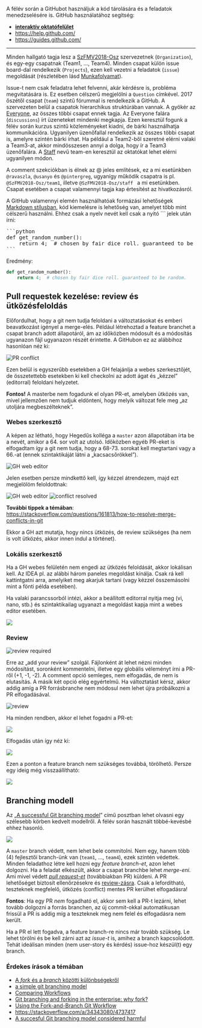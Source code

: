 A félév során a GitHubot használjuk a kód tárolására és a feladatok menedzselésére is.
GitHub használatához segítség:

- [**interaktív oktatófelület**](https://lab.github.com/)
- https://help.github.com/
- https://guides.github.com/

***

Minden hallgató tagja lesz a [SzFMV2018-Osz](https://github.com/SzFMV2018-Osz) szervezetnek (`Organization`), és egy-egy csapatnak (Team1, ..., Team4). Minden csapat külön issue board-dal rendelkezik (`Projects`), ezen kell vezetni a feladatok (`issue`) megoldását (részletében lásd [Munkafolyamat](https://github.com/SzFMV2018-Osz/documentation/Munkafolyamat)).

Issue-t nem csak feladatra lehet felvenni, akár kérdésre is, probléma megvitatására is. Ez esetben célszerű megjelölni a `Question` címkével. 2017 őszétől csapat (`team`) szintű fórummal is rendelkezik a GitHub. A szervezeten belül a csapatok hierarchikus struktúrában vannak. A gyökér az [Everyone](https://github.com/orgs/SzFMV2018-Osz/teams/everyone), az összes többi csapat ennek tagja. Az Everyone falára (`discussions`) írt üzeneteket mindenki megkapja. Ezen keresztül fogunk a félév során kurzus szintű közleményeket kiadni, de bárki használhatja kommunikációra. Ugyanilyen üzenőfallal rendelkezik az összes többi csapat is, amelyre szintén bárki írhat. Ha például a Team2-ből szeretné elérni valaki a Team3-at, akkor mindösszesen annyi a dolga, hogy ír a Team3 üzenőfalára. A [Staff](https://github.com/orgs/SzFMV2018-Osz/teams/staff) nevű team-en keresztül az oktatókat lehet elérni ugyanilyen módon.

A comment szekciókban is élnek az @ jeles említések, ez a mi esetünkben `@ravaszla`, `@usanyo` és `@pintergreg`, ugyanígy működik csapatra is pl. `@SzFMV2018-Osz/team1`, illetve `@SzFMV2018-Osz/staff ` a mi esetünkben. Csapat esetében a csapat valamennyi tagja kap értesítést az hivatkozásról.

A GitHub valamennyi elemén használhatóak formázási lehetőségek [Markdown stílusban](https://guides.github.com/features/mastering-markdown/), kód kiemelésre is lehetőség van, amelyet több mint célszerű használni. Ehhez csak a nyelv nevét kell csak a nyitó  ``` jelek után írni:

<pre>
```python
def get_random_number():
    return 4;  # chosen by fair dice roll. guaranteed to be random.
```
</pre>

Eredmény:

```python
def get_random_number():
    return 4;  # chosen by fair dice roll. guaranteed to be random.
```

## Pull requestek kezelése:  review és ütközésfeloldás

Előfordulhat, hogy a git nem tudja feloldani a változtatásokat és emberi beavatkozást igényel a merge-elés. Például létrehoztad a feature branchet a csapat branch adott állapotáról, ám az időközben módosult és a módosítás ugyanazon fájl ugyanazon részét érintette. A GitHubon ez az alábbihoz hasonlóan néz ki:

![PR conflict](https://raw.githubusercontent.com/SzFMV2018-Osz/documentation/master/conflict.png)

Ezen belül is egyszerűbb esetekben a GH felajánlja a webes szerkesztőjét, de összetettebb esetekben ki kell checkolni az adott ágat és „kézzel” (editorral) feloldani helyzetet.

**Fontos!** A masterbe nem fogadunk el olyan PR-et, amelyben ütközés van, mivel jellemzően nem tudjuk eldönteni, hogy melyik változat fele meg „az utoljára megbeszélteknek”.

### Webes szerkesztő

A képen az  létható, hogy Hegedűs kolléga a `master` azon állapotában írta be a nevét, amikor a 64. sor volt az utolsó. Időközben egyéb PR-eket is elfogadtam így a git nem tudja, hogy a 68-73. sorokat kell megtartani vagy a 66.-at (ennek szintaktikáját látni a „kacsacsőrökkel”).

![GH web editor](https://raw.githubusercontent.com/SzFMV2018-Osz/documentation/master/conflict_web_editor.png)

 Jelen esetben persze mindkettő kell, így kézzel átrendezem, majd ezt megjelölöm feloldottnak:

![GH web editor](https://raw.githubusercontent.com/SzFMV2018-Osz/documentation/master/conflict_web_editor2.png)
![conflict resolved](https://raw.githubusercontent.com/SzFMV2018-Osz/documentation/master/conflict_mark_resolved.png)

**További tippek a témában**: https://stackoverflow.com/questions/161813/how-to-resolve-merge-conflicts-in-git

Ekkor a GH azt mutatja, hogy nincs ütközés, de review szükséges (ha nem is volt ütközés, akkor innen indul a történet).

### Lokális szerkesztő

Ha a GH webes felületén nem engedi az ütközés feloldását, akkor lokálisan kell. Az IDEA pl. az alábbi három paneles megoldást kínálja. Csak rá kell kattintgatni arra, amelyiket meg akarjuk tartani (vagy kézzel összemásolni mint a fönti példa esetében). 

Ha valaki parancssorból intézi, akkor a beállított editorral nyitja meg (vi, nano, stb.) és szintaktikailag ugyanazt a megoldást kapja mint a webes editor esetében.

![](http://www.tilcode.com/wp-content/uploads/2015/09/intellij_merge_conflict_tool.png)

### Review

![review required](https://raw.githubusercontent.com/SzFMV2018-Osz/documentation/master/review_required.png)

Erre az „add your review” szolgál. Fájlonként át lehet nézni minden módosítást, soronként kommentelni, illetve egy globális véleményt írni a PR-ről (+1, -1, -2). A comment opció semleges, nem elfogadás, de nem is elutasítás. A másik két opció elég egyértelmű. Ha változtatást kérsz, akkor addig amíg a PR forrásbranche nem módosul nem lehet újra próbálkozni a PR elfogadásával.

![review](https://raw.githubusercontent.com/SzFMV2018-Osz/documentation/master/review_approved.png)

Ha minden rendben, akkor el lehet fogadni a PR-et:

![](https://raw.githubusercontent.com/SzFMV2018-Osz/documentation/master/mergable.png)

Elfogadás után így néz ki:

![](https://raw.githubusercontent.com/SzFMV2018-Osz/documentation/master/merged.png)

Ezen a ponton a feature branch nem szükséges továbbá, törölhető. Persze egy ideig még visszaállítható:

![](https://raw.githubusercontent.com/SzFMV2018-Osz/documentation/master/restore_branch.png)



## Branching modell

Az „[A successful Git branching model](http://nvie.com/posts/a-successful-git-branching-model/)” című posztban lehet olvasni egy szélesebb körben kedvelt modellről. A félév során használt többé-kevésbé ehhez hasonló.

![](https://raw.githubusercontent.com/SzFMV2018-Osz/documentation/master/branching.png)

A `master` branch védett, nem lehet bele commitolni. Nem egy, hanem több (4) fejlesztői branch-ünk van (`team1`, ..., `team4`), ezek szintén védettek. Minden feladathoz létre kell hozni egy *feature branch-et*, azon lehet dolgozni. Ha a feladat elkészült, akkor a csapat branchbe lehet *merge-eni*. Ami mivel védett [*pull request-et*](https://help.github.com/articles/about-pull-requests/) (továbbiakban PR) küldeni. A PR lehetőséget biztosít ellenőrzésekre és [review-zásra](https://help.github.com/articles/about-pull-request-reviews/). Csak a lefordítható, teszteknek megfelelő, ütközés (conflict) mentes PR kerülhet elfogadásra!

**Fontos**: Ha egy PR *nem* fogadható el, akkor sem kell a PR-t lezárni, lehet tovább dolgozni a forrás branchen, az új commit-okkal automatikusan frissül a PR is addig míg a teszteknek meg nem felel és elfogadásra nem került.

Ha a PR el lett fogadva, a feature branch-re nincs már tovább szükség. Le lehet törölni és be kell zárni azt az *issue-t* is, amihez a branch kapcsolódott. Tehát ideálisan minden (nem user-story és kérdés) issue-hoz készül(t) egy branch.

### Érdekes írások a témában

* [A _fork_ és a _branch_ közötti különbségekről](https://www.gitprime.com/the-definitive-guide-to-forks-and-branches-in-git/)
* [a simple git branching model](https://gist.github.com/jbenet/ee6c9ac48068889b0912)
* [Comparing Workflows](https://www.atlassian.com/git/tutorials/comparing-workflows)
* [Git branching and forking in the enterprise: why fork?](https://www.atlassian.com/blog/git/git-branching-and-forking-in-the-enterprise-why-fork)
* [Using the Fork-and-Branch Git Workflow](https://blog.scottlowe.org/2015/01/27/using-fork-branch-git-workflow/)
* https://stackoverflow.com/a/34343080/4737417
* [A succesful Git branching model considered harmful](https://barro.github.io/2016/02/a-succesful-git-branching-model-considered-harmful/)